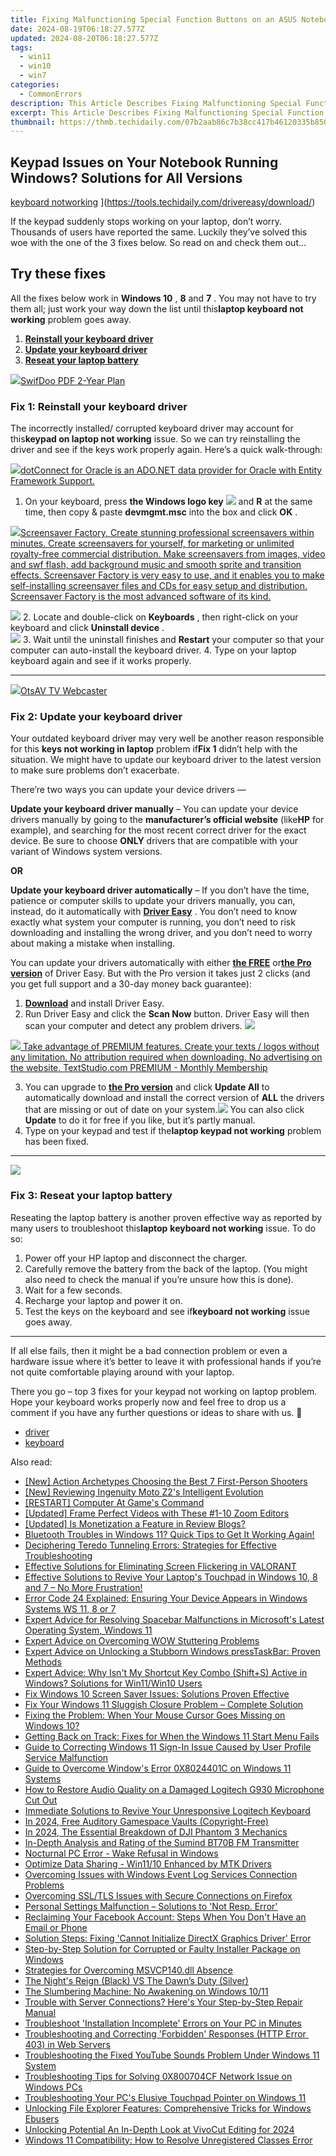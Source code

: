 ```yaml
---
title: Fixing Malfunctioning Special Function Buttons on an ASUS Notebook
date: 2024-08-19T06:18:27.577Z
updated: 2024-08-20T06:18:27.577Z
tags:
  - win11
  - win10
  - win7
categories:
  - CommonErrors
description: This Article Describes Fixing Malfunctioning Special Function Buttons on an ASUS Notebook
excerpt: This Article Describes Fixing Malfunctioning Special Function Buttons on an ASUS Notebook
thumbnail: https://thmb.techidaily.com/07b2aab86c7b38cc417b46120335b85009ee66f18ed61940d702b12e24cb4c65.jpg
---
```


## Keypad Issues on Your Notebook Running Windows? Solutions for All Versions

[keyboard notworking](https://images.drivereasy.com/wp-content/uploads/2018/11/img_5bffc41c409ee.jpg) ](https://tools.techidaily.com/drivereasy/download/)

 If the keypad suddenly stops working on your laptop, don’t worry. Thousands of users have reported the same. Luckily they’ve solved this woe with the one of the 3 fixes below. So read on and check them out…

## Try these fixes

 All the fixes below work in **Windows 10** , **8** and **7** . You may not have to try them all; just work your way down the list until this**laptop keyboard not working** problem goes away.

1. [**Reinstall your keyboard driver**](https://tools.techidaily.com/drivereasy/download/)
2. [**Update your keyboard driver**](https://tools.techidaily.com/drivereasy/download/)
3. [**Reseat your laptop battery**](https://tools.techidaily.com/drivereasy/download/)

<!-- affiliate ads begin -->
<a href="https://purchase.swifdoo.com/order/checkout.php?PRODS=40002580&QTY=1&AFFILIATE=108875&CART=1"><img src="https://secure.avangate.com/images/merchant/8b932759a5a04ddb34bf79e3f9072e4b/products/3_Product%20box%20white-1024x1024.png" border="0">SwifDoo PDF 2-Year Plan</a>
<!-- affiliate ads end -->
### Fix 1: Reinstall your keyboard driver

 The incorrectly installed/ corrupted keyboard driver may account for this**keypad on laptop not working** issue. So we can try reinstalling the driver and see if the keys work properly again. Here’s a quick walk-through:

<!-- affiliate ads begin -->
<a href="https://checkout.devart.com/order/checkout.php?PRODS=5023555&QTY=1&AFFILIATE=108875&CART=1"><img src="https://secure.avangate.com/images/merchant/45b430710ad04765a6afd58d9d9fafca/products/dotConnect_O.png" border="0">dotConnect for Oracle is an ADO.NET data provider for Oracle with Entity Framework Support.</a>
<!-- affiliate ads end -->
1. On your keyboard, press **the Windows logo key** **![](https://images.drivereasy.com/wp-content/uploads/2018/04/img_5ae0331bc08e4.png)**  and **R**  at the same time, then copy & paste **devmgmt.msc** into the box and click **OK** .  
<!-- affiliate ads begin -->
<a href="https://secure.2checkout.com/order/checkout.php?PRODS=194977&QTY=1&AFFILIATE=108875&CART=1"><img src="https://www.blumentals.net/scrfactory/images/screensaver-software.png" border="0">Screensaver Factory, Create stunning professional screensavers within minutes. Create screensavers for yourself, for marketing or unlimited royalty-free commercial distribution. Make screensavers from images, video and swf flash, add background music and smooth sprite and transition effects. Screensaver Factory is very easy to use, and it enables you to make self-installing screensaver files and CDs for easy setup and distribution. Screensaver Factory is the most advanced software of its kind.</a>
<!-- affiliate ads end -->
![](https://images.drivereasy.com/wp-content/uploads/2018/05/img_5afb9c1b96ba9.png)
2. Locate and double-click on **Keyboards** , then right-click on your keyboard and click **Uninstall device** .  
![](https://images.drivereasy.com/wp-content/uploads/2018/09/img_5b8e31f5aa318.jpg)
3. Wait until the uninstall finishes and **Restart**   your computer so that your computer can auto-install the keyboard driver.
4. Type on your laptop keyboard again and see if it works properly.

---

<!-- affiliate ads begin -->
<a href="https://otszone.ots7.com/order/checkout.php?PRODS=4713324&QTY=1&AFFILIATE=108875&CART=1"><img src="https://green.ots7.com/screenshots/OtsAV/OtsAVTV1.90-300x188.jpg" border="0">OtsAV TV Webcaster</a>
<!-- affiliate ads end -->
### Fix 2: Update your keyboard driver

 Your outdated keyboard driver may very well be another reason responsible for this **keys not working in laptop** problem if**Fix 1** didn’t help with the situation. We might have to update our keyboard driver to the latest version to make sure problems don’t exacerbate.

 There’re two ways you can update your device drivers —

**Update your keyboard driver manually** – You can update your device drivers manually by going to the **manufacturer’s official website** (like**HP** for example), and searching for the most recent correct driver for the exact device. Be sure to choose **ONLY** drivers that are compatible with your variant of Windows system versions.

**OR**

**Update your keyboard driver automatically** – If you don’t have the time, patience or computer skills to update your drivers manually, you can, instead, do it automatically with **[Driver Easy](https://tools.techidaily.com/drivereasy/download/)**  .  You don’t need to know exactly what system your computer is running, you don’t need to risk downloading and installing the wrong driver, and you don’t need to worry about making a mistake when installing.

 You can update your drivers automatically with either **[the FREE](https://tools.techidaily.com/drivereasy/download/)**  or[**the Pro version**](https://tools.techidaily.com/drivereasy/download/) of Driver Easy. But with the Pro version it takes just 2 clicks (and you get full support and a 30-day money back guarantee):

1. **[Download](https://tools.techidaily.com/drivereasy/download/)**  and install Driver Easy.
2. Run Driver Easy and click the **Scan Now** button. Driver Easy will then scan your computer and detect any problem drivers. ![](https://images.drivereasy.com/wp-content/uploads/2018/08/img_5b714ceb240ee.jpg)
<!-- affiliate ads begin -->
<a href="https://secure.textstudio.com/order/checkout.php?PRODS=35633281&QTY=1&AFFILIATE=108875&CART=1"> <img src="https://secure.avangate.com/images/merchant/d6eb8222c9718486bdabce8b897380f7/products/2_premium-icon.png" border="0"> Take advantage of PREMIUM features. 
Create your texts / logos without any limitation. 
No attribution required when downloading. 
No advertising on the website. 
 TextStudio.com  PREMIUM - Monthly Membership</a>
<!-- affiliate ads end -->
3. You can upgrade to **[the Pro version](https://tools.techidaily.com/drivereasy/download/)**  and click **Update All** to automatically download and install the correct version of **ALL**  the drivers that are missing or out of date on your system.![](https://images.drivereasy.com/wp-content/uploads/2018/07/img_5b5ad5d867f97.jpg) You can also click **Update** to do it for free if you like, but it’s partly manual.
4. Type on your keypad and test if the**laptop keypad not working** problem has been fixed.

---

<!-- affiliate ads begin -->
<a href="https://store.iobit.com/order/checkout.php?PRODS=4596923&QTY=1&AFFILIATE=108875&CART=1"><img src="https://secure.avangate.com/images/merchant/184260348236f9554fe9375772ff966e/ascscan_468X60.png" border="0"></a>
<!-- affiliate ads end -->
### Fix 3:  Reseat your laptop battery

 Reseating the laptop battery is another proven effective way as reported by many users to troubleshoot this**laptop** **keyboard not working** issue. To do so:

1. Power off your HP laptop and disconnect the charger.
2. Carefully remove the battery from the back of the laptop. (You might also need to check the manual if you’re unsure how this is done).
3. Wait for a few seconds.
4. Recharge your laptop and power it on.
5. Test the keys on the keyboard and see if**keyboard not working**  issue goes away.

---

 If all else fails, then it might be a bad connection problem or even a hardware issue where it’s better to leave it with professional hands if you’re not quite comfortable playing around with your laptop.

  There you go – top 3 fixes for your  keypad not working on laptop problem. Hope your keyboard works properly now and feel free to drop us a comment if you have any further questions or ideas to share with us. 🙂

* [driver](https://tools.techidaily.com/drivereasy/download/)
* [keyboard](https://tools.techidaily.com/drivereasy/download/)

<ins class="adsbygoogle"
     style="display:block"
     data-ad-format="autorelaxed"
     data-ad-client="ca-pub-7571918770474297"
     data-ad-slot="1223367746"></ins>



<ins class="adsbygoogle"
     style="display:block"
     data-ad-client="ca-pub-7571918770474297"
     data-ad-slot="8358498916"
     data-ad-format="auto"
     data-full-width-responsive="true"></ins>

<span class="atpl-alsoreadstyle">Also read:</span>
<div><ul>
<li><a href="https://digital-screen-recording.techidaily.com/new-action-archetypes-choosing-the-best-7-first-person-shooters/"><u>[New] Action Archetypes  Choosing the Best 7 First-Person Shooters</u></a></li>
<li><a href="https://extra-approaches.techidaily.com/new-reviewing-ingenuity-moto-z2s-intelligent-evolution/"><u>[New] Reviewing Ingenuity  Moto Z2's Intelligent Evolution</u></a></li>
<li><a href="https://win-howtos.techidaily.com/restart-computer-at-games-command/"><u>[RESTART] Computer At Game's Command</u></a></li>
<li><a href="https://some-techniques.techidaily.com/updated-frame-perfect-videos-with-these-1-10-zoom-editors/"><u>[Updated] Frame Perfect Videos with These #1-10 Zoom Editors</u></a></li>
<li><a href="https://extra-approaches.techidaily.com/updated-is-monetization-a-feature-in-review-blogs/"><u>[Updated] Is Monetization a Feature in Review Blogs?</u></a></li>
<li><a href="https://win-howtos.techidaily.com/1723204746170-bluetooth-troubles-in-windows-11-quick-tips-to-get-it-working-again/"><u>Bluetooth Troubles in Windows 11? Quick Tips to Get It Working Again!</u></a></li>
<li><a href="https://win-howtos.techidaily.com/deciphering-teredo-tunneling-errors-strategies-for-effective-troubleshooting/"><u>Deciphering Teredo Tunneling Errors: Strategies for Effective Troubleshooting</u></a></li>
<li><a href="https://win-howtos.techidaily.com/effective-solutions-for-eliminating-screen-flickering-in-valorant/"><u>Effective Solutions for Eliminating Screen Flickering in VALORANT</u></a></li>
<li><a href="https://win-howtos.techidaily.com/effective-solutions-to-revive-your-laptops-touchpad-in-windows-10-8-and-7-no-more-frustration/"><u>Effective Solutions to Revive Your Laptop's Touchpad in Windows 10, 8 and 7 – No More Frustration!</u></a></li>
<li><a href="https://win-howtos.techidaily.com/error-code-24-explained-ensuring-your-device-appears-in-windows-systems-ws-11-8-or-7/"><u>Error Code 24 Explained: Ensuring Your Device Appears in Windows Systems WS 11, 8 or 7</u></a></li>
<li><a href="https://win-howtos.techidaily.com/expert-advice-for-resolving-spacebar-malfunctions-in-microsofts-latest-operating-system-windows-11/"><u>Expert Advice for Resolving Spacebar Malfunctions in Microsoft's Latest Operating System, Windows 11</u></a></li>
<li><a href="https://win-howtos.techidaily.com/expert-advice-on-overcoming-wow-stuttering-problems/"><u>Expert Advice on Overcoming WOW Stuttering Problems</u></a></li>
<li><a href="https://win-howtos.techidaily.com/expert-advice-on-unlocking-a-stubborn-windows-presstaskbar-proven-methods/"><u>Expert Advice on Unlocking a Stubborn Windows pressTaskBar: Proven Methods</u></a></li>
<li><a href="https://win-howtos.techidaily.com/expert-advice-why-isnt-my-shortcut-key-combo-shiftpluss-active-in-windows-solutions-for-win11win10-users/"><u>Expert Advice: Why Isn't My Shortcut Key Combo (Shift+S) Active in Windows? Solutions for Win11/Win10 Users</u></a></li>
<li><a href="https://win-howtos.techidaily.com/fix-windows-10-screen-saver-issues-solutions-proven-effective/"><u>Fix Windows 10 Screen Saver Issues: Solutions Proven Effective</u></a></li>
<li><a href="https://win-howtos.techidaily.com/fix-your-windows-11-sluggish-closure-problem-complete-solution/"><u>Fix Your Windows 11 Sluggish Closure Problem – Complete Solution</u></a></li>
<li><a href="https://win-howtos.techidaily.com/fixing-the-problem-when-your-mouse-cursor-goes-missing-on-windows-10/"><u>Fixing the Problem: When Your Mouse Cursor Goes Missing on Windows 10?</u></a></li>
<li><a href="https://win-howtos.techidaily.com/getting-back-on-track-fixes-for-when-the-windows-11-start-menu-fails/"><u>Getting Back on Track: Fixes for When the Windows 11 Start Menu Fails</u></a></li>
<li><a href="https://win-howtos.techidaily.com/guide-to-correcting-windows-11-sign-in-issue-caused-by-user-profile-service-malfunction/"><u>Guide to Correcting Windows 11 Sign-In Issue Caused by User Profile Service Malfunction</u></a></li>
<li><a href="https://win-howtos.techidaily.com/guide-to-overcome-windows-error-0x8024401c-on-windows-11-systems/"><u>Guide to Overcome Window's Error 0X8024401C on Windows 11 Systems</u></a></li>
<li><a href="https://win-howtos.techidaily.com/how-to-restore-audio-quality-on-a-damaged-logitech-g930-microphone-cut-out/"><u>How to Restore Audio Quality on a Damaged Logitech G930 Microphone Cut Out</u></a></li>
<li><a href="https://win-howtos.techidaily.com/immediate-solutions-to-revive-your-unresponsive-logitech-keyboard/"><u>Immediate Solutions to Revive Your Unresponsive Logitech Keyboard</u></a></li>
<li><a href="https://some-knowledge.techidaily.com/in-2024-free-auditory-gamespace-vaults-copyright-free/"><u>In 2024, Free Auditory Gamespace Vaults (Copyright-Free)</u></a></li>
<li><a href="https://some-approaches.techidaily.com/in-2024-the-essential-breakdown-of-dji-phantom-3-mechanics/"><u>In 2024, The Essential Breakdown of DJI Phantom 3 Mechanics</u></a></li>
<li><a href="https://buynow-marvelous.techidaily.com/in-depth-analysis-and-rating-of-the-sumind-bt70b-fm-transmitter/"><u>In-Depth Analysis and Rating of the Sumind BT70B FM Transmitter</u></a></li>
<li><a href="https://win-howtos.techidaily.com/nocturnal-pc-error-wake-refusal-in-windows/"><u>Nocturnal PC Error - Wake Refusal in Windows</u></a></li>
<li><a href="https://driver-install.techidaily.com/optimize-data-sharing-win1110-enhanced-by-mtk-drivers/"><u>Optimize Data Sharing - Win11/10 Enhanced by MTK Drivers</u></a></li>
<li><a href="https://win-howtos.techidaily.com/overcoming-issues-with-windows-event-log-services-connection-problems/"><u>Overcoming Issues with Windows Event Log Services Connection Problems</u></a></li>
<li><a href="https://win-howtos.techidaily.com/overcoming-ssltls-issues-with-secure-connections-on-firefox/"><u>Overcoming SSL/TLS Issues with Secure Connections on Firefox</u></a></li>
<li><a href="https://win-howtos.techidaily.com/personal-settings-malfunction-solutions-to-not-resp-error/"><u>Personal Settings Malfunction – Solutions to 'Not Resp. Error'</u></a></li>
<li><a href="https://tech-recovery.techidaily.com/reclaiming-your-facebook-account-steps-when-you-dont-have-an-email-or-phone/"><u>Reclaiming Your Facebook Account: Steps When You Don't Have an Email or Phone</u></a></li>
<li><a href="https://win-howtos.techidaily.com/solution-steps-fixing-cannot-initialize-directx-graphics-driver-error/"><u>Solution Steps: Fixing 'Cannot Initialize DirectX Graphics Driver' Error</u></a></li>
<li><a href="https://win-howtos.techidaily.com/step-by-step-solution-for-corrupted-or-faulty-installer-package-on-windows/"><u>Step-by-Step Solution for Corrupted or Faulty Installer Package on Windows</u></a></li>
<li><a href="https://win-howtos.techidaily.com/strategies-for-overcoming-msvcp140dll-absence/"><u>Strategies for Overcoming MSVCP140.dll Absence</u></a></li>
<li><a href="https://extra-resources.techidaily.com/the-nights-reign-black-vs-the-dawns-duty-silver/"><u>The Night's Reign (Black) VS The Dawn’s Duty (Silver)</u></a></li>
<li><a href="https://win-howtos.techidaily.com/the-slumbering-machine-no-awakening-on-windows-1011/"><u>The Slumbering Machine: No Awakening on Windows 10/11</u></a></li>
<li><a href="https://win-howtos.techidaily.com/1723205520955-trouble-with-server-connections-heres-your-step-by-step-repair-manual/"><u>Trouble with Server Connections? Here's Your Step-by-Step Repair Manual</u></a></li>
<li><a href="https://win-howtos.techidaily.com/troubleshoot-installation-incomplete-errors-on-your-pc-in-minutes/"><u>Troubleshoot 'Installation Incomplete' Errors on Your PC in Minutes</u></a></li>
<li><a href="https://win-howtos.techidaily.com/troubleshooting-and-correcting-forbidden-responses-http-error-403-in-web-servers/"><u>Troubleshooting and Correcting 'Forbidden' Responses (HTTP Error ⁩ 403) in Web Servers</u></a></li>
<li><a href="https://win-howtos.techidaily.com/troubleshooting-the-fixed-youtube-sounds-problem-under-windows-11-system/"><u>Troubleshooting the Fixed YouTube Sounds Problem Under Windows 11 System</u></a></li>
<li><a href="https://win-howtos.techidaily.com/troubleshooting-tips-for-solving-0x800704cf-network-issue-on-windows-pcs/"><u>Troubleshooting Tips for Solving 0X800704CF Network Issue on Windows PCs</u></a></li>
<li><a href="https://win-howtos.techidaily.com/troubleshooting-your-pcs-elusive-touchpad-pointer-on-windows-11/"><u>Troubleshooting Your PC's Elusive Touchpad Pointer on Windows 11</u></a></li>
<li><a href="https://win-howtos.techidaily.com/unlocking-file-explorer-features-comprehensive-tricks-for-windows-ebusers/"><u>Unlocking File Explorer Features: Comprehensive Tricks for Windows Ebusers</u></a></li>
<li><a href="https://some-skills.techidaily.com/unlocking-potential-an-in-depth-look-at-vivocut-editing-for-2024/"><u>Unlocking Potential  An In-Depth Look at VivoCut Editing for 2024</u></a></li>
<li><a href="https://win-howtos.techidaily.com/windows-11-compatibility-how-to-resolve-unregistered-classes-error/"><u>Windows 11 Compatibility: How to Resolve Unregistered Classes Error</u></a></li>
</ul></div>
